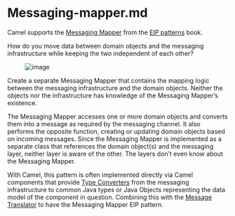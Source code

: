 # Messaging-mapper.md

Camel supports the [Messaging
Mapper](https://www.enterpriseintegrationpatterns.com/patterns/messaging/MessagingMapper.html)
from the [EIP patterns](#enterprise-integration-patterns.adoc) book.

How do you move data between domain objects and the messaging
infrastructure while keeping the two independent of each other?

<figure>
<img src="eip/MessagingMapperClassDiagram.gif" alt="image" />
</figure>

Create a separate Messaging Mapper that contains the mapping logic
between the messaging infrastructure and the domain objects. Neither the
objects nor the infrastructure has knowledge of the Messaging Mapper’s
existence.

The Messaging Mapper accesses one or more domain objects and converts
them into a message as required by the messaging channel. It also
performs the opposite function, creating or updating domain objects
based on incoming messages. Since the Messaging Mapper is implemented as
a separate class that references the domain object(s) and the messaging
layer, neither layer is aware of the other. The layers don’t even know
about the Messaging Mapper.

With Camel, this pattern is often implemented directly via Camel
components that provide [Type Converters](#manual::type-converter.adoc)
from the messaging infrastructure to common Java types or Java Objects
representing the data model of the component in question. Combining this
with the [Message Translator](#message-translator.adoc) to have the
Messaging Mapper EIP pattern.
